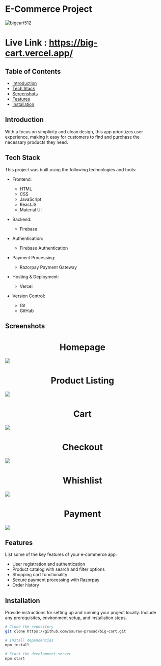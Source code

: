 # E-Commerce Project
![bigcart512](https://github.com/saurav-prasad/big-cart/assets/70149386/2e79176f-698b-4a5d-9b28-04721c0a4847)

# Live Link : https://big-cart.vercel.app/

## Table of Contents
- [Introduction](#ntroduction)
- [Tech Stack](#tech-stack)
- [Screenshots](#screenshots)
- [Features](#features)
- [Installation](#installation)

## Introduction

With a focus on simplicity and clean design, this app prioritizes user experience, making it easy for customers to find and purchase the necessary products they need.
## Tech Stack

This project was built using the following technologies and tools:

- Frontend:
  - HTML
  - CSS
  - JavaScript
  - ReactJS
  - Material UI
  

- Backend:
  - Firebase

- Authentication:
  - Firebase Authentication

- Payment Processing:
  - Razorpay Payment Gateway

- Hosting & Deployment:
  - Vercel

- Version Control:
  - Git
  - GitHub

## Screenshots

<h1 align='center'>Homepage</h1>
<img src='https://github.com/saurav-prasad/big-cart/assets/70149386/6fe7abab-ad9a-4271-964e-d1bc67894620'/>

<h1 align='center'>Product Listing</h1>
<img src='https://github.com/saurav-prasad/big-cart/assets/70149386/d56fe9e9-ac79-4ee1-b235-870b670c3dc4'/>

<h1 align='center'>Cart</h1>
<img src='https://github.com/saurav-prasad/big-cart/assets/70149386/a506209b-dcd1-45a7-8572-1ad977e1c132' />

<h1 align='center'>Checkout</h1>
<img src='https://github.com/saurav-prasad/big-cart/assets/70149386/788f10b5-917d-4da6-84b1-cd00eb6a23f3' />

<h1 align='center'>Whishlist</h1>
<img src='https://github.com/saurav-prasad/big-cart/assets/70149386/4f8f7840-6a58-47c5-9f35-2d979af184d7' />
<h1 align='center'>Payment</h1>
<img src='https://github.com/saurav-prasad/big-cart/assets/70149386/5e9cd1fe-6078-4967-831e-238491ec35b0'/>

## Features


List some of the key features of your e-commerce app:

- User registration and authentication
- Product catalog with search and filter options
- Shopping cart functionality
- Secure payment processing with Razorpay
- Order history

## Installation

Provide instructions for setting up and running your project locally. Include any prerequisites, environment setup, and installation steps.

```bash
# Clone the repository
git clone https://github.com/saurav-prasad/big-cart.git

# Install dependencies
npm install

# Start the development server
npm start
